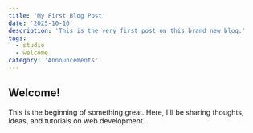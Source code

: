 ```yaml
---
title: 'My First Blog Post'
date: '2025-10-10'
description: 'This is the very first post on this brand new blog.'
tags:
  - studio
  - welcome
category: 'Announcements'
---
```


## Welcome!

This is the beginning of something great. Here, I'll be sharing thoughts, ideas, and tutorials on web development.

